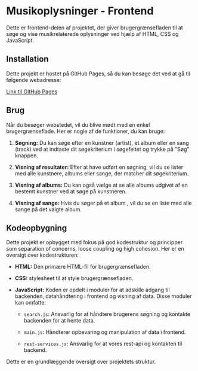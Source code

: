 # Musikoplysninger - Frontend

Dette er frontend-delen af projektet, der giver brugergrænsefladen til at søge og vise musikrelaterede oplysninger ved hjælp af HTML, CSS og JavaScript.

## Installation

Dette projekt er hostet på GitHub Pages, så du kan besøge det ved at gå til følgende webadresse:

[Link til GitHub Pages](https://adamwarfa.github.io/MusicBase-frontend/)

## Brug

Når du besøger webstedet, vil du blive mødt med en enkel brugergrænseflade. Her er nogle af de funktioner, du kan bruge:

1. **Søgning:** Du kan søge efter en kunstner (artist), et album eller en sang (track) ved at indtaste dit søgekriterium i søgefeltet og trykke på "Søg" knappen.

2. **Visning af resultater:** Efter at have udført en søgning, vil du se lister med alle kunstnere, albums eller sange, der matcher dit søgekriterium.

3. **Visning af albums:** Du kan også vælge at se alle albums udgivet af en bestemt kunstner ved at søge på kunstneren.

4. **Visning af sange:** Hvis du søger på et album , vil du se en liste med alle sange på det valgte album.

## Kodeopbygning

Dette projekt er opbygget med fokus på god kodestruktur og principper som separation of concerns, loose coupling og high cohesion. Her er en oversigt over kodestrukturen:

- **HTML:** Den primære HTML-fil for brugergrænsefladen.

- **CSS:** stylesheet til at style brugergrænsefladen.

- **JavaScript:** Koden er opdelt i moduler for at adskille adgang til backenden, datahåndtering i frontend og visning af data. Disse moduler kan omfatte:

  - `search.js`: Ansvarlig for at håndtere brugerens søgning og kontakte backenden for at hente data.

  - `main.js`: Håndterer opbevaring og manipulation af data i frontend.

  - `rest-services.js`: Ansvarlig for at vores rest-api og kontakten til backend.

Dette er en grundlæggende oversigt over projektets struktur.
